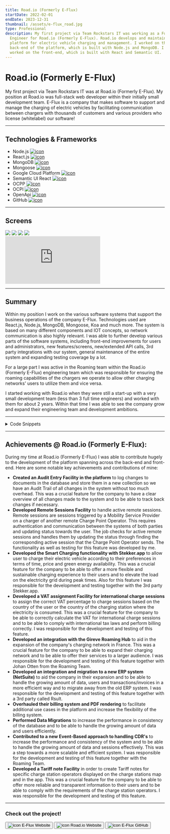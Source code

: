 ```yaml
---
title: Road.io (Formerly E-Flux)
startDate: 2022-02-01
endDate: 2023-12-31
thumbnail: /assets/e-flux_road.jpg
type: Professional
description: My first project via Team Rockstars IT was working as a Full-Stack
  Engineer for Road.io (Formerly E-Flux). Road.io develops and maintains a
  platform for electric vehicle charging and management. I worked on the
  back-end of the platform, which is built with Node.js and MongoDB. I also
  worked on the front-end, which is built with React and Semantic UI.
---
```

# Road.io (Formerly E-Flux)

My first project via Team Rockstars IT was at Road.io (Formerly E-Flux). My position at Road.io was full-stack web developer within their initially small development team. E-Flux is a company that makes software to support and manage the charging of electric vehicles by facilitating communication between chargers with thousands of customers and various providers who license (whitelabel) our software!

- - -

## Technologies & Frameworks

<ul class="icon-list">
<li>Node.js <a href="https://nodejs.org/en"><img src="/assets/nodejs.png" alt="icon"></a></li>
<li>React.js <a href="https://react.dev/"><img src="/assets/react.png" alt="icon"></a></li>
<li>MongoDB <a href="https://www.mongodb.com/"><img src="/assets/mongodb.png" alt="icon"></a></li>
<li>Mongoose <a href="https://mongoosejs.com/"><img src="/assets/mongoose.png" alt="icon"></a></li>
<li>Google Cloud Platform <a href="https://cloud.google.com/"><img src="/assets/google-cloud-platform.png" alt="icon"></a></li>
<li>Semantic UI React <a href="https://react.semantic-ui.com/"><img src="/assets/semantic-ui-react.png" alt="icon"></a></li>
<li>OCPP <a href="https://openchargealliance.org/"><img src="/assets/ocpp.png" alt="icon"></a></li>
<li>OCPI <a href="https://evroaming.org/"><img src="/assets/ocpi.png" alt="icon"></a></li>
<li>OpenApi <a href="https://www.openapis.org/"><img src="/assets/openapi.png" alt="icon"></a></li>
<li>GitHub <a href="https://github.com/"><img src="/assets/github.png" alt="icon"></a></li>
</ul>

- - -

## Screens

<div class="images-grid">
<img src="/assets/dashboard.e-flux.io_.png" />
<img src="/assets/dashboard.e-flux.io_-1-.png" />
<img src="/assets/schermafbeelding-2024-01-25-163305.png" />
<img src="/assets/dsc00700.jpg" />
</div>

<div class="video-container"><iframe class="youtube-embed" src="https://www.youtube.com/embed/WZ2oaUdtNgc" frameBorder="0" allow="accelerometer; autoplay; clipboard-write; encrypted-media; gyroscope; picture-in-picture" allowFullScreen> </iframe></div>

- - -

## Summary

Within my position I work on the various software systems that support the business operations of the company E-Flux. Technologies used are React.js, Node.js, MongoDB, Mongoose, Koa and much more. The system is based on many different components and IOT concepts, so network communication is also highly relevant. I was able to further develop various parts of the software systems, including front-end improvements for users and administrators, new features/screens, new/extended API calls, 3rd party integrations with our system, general maintenance of the entire system and expanding testing coverage by a lot.

For a large part I was active in the Roaming team within the Road.io (Formerly E-Flux) engineering team which was responsible for ensuring the roaming capabilities of the chargers we operate to allow other charging networks' users to utilize them and vice versa.

I started working with Road.io when they were still a start-up with a very small development team (less than 3 full time engineers) and worked with them for about 2 years. Within that time I was able to see the company grow and expand their engineering team and development ambitions.

- - -

<details >
<summary>Code Snippets</summary>
<div>

The following are some code snippets of components of the software product I've worked on and am proud of. The snippets demonstrate clean, concise and powerful code. *(Code has been compacted in some cases).*

***CDR Service***\
This piece of code belongs to the CDR service of the back-end system of Road.io. A CDR is a Charge Detail Record and stores the details of a single session on an electric charger. The CDR service is responsible for certain actions involving CDRS such as creating, updating the price, marking as Accepted, Rejected etc. The file is written in typescript and a Event Driven Architecture was used to build this part of the system.

```typescript
interface CdrCreateArgs {
  cdrId: string;
  externalCdrId: string;
  source: CDRSource;
  contractId: string;
  startTime: Date;
  endTime: Date;
  evseId: string;
  powerType: PowerType;
  connectorId: number;
  cost: {
    currency: string;
    totalCost: string;
    totalEnergyCost?: string;
    totalFixedCost?: string;
    totalParkingCost?: string;
    totalReservationCost?: string;
  };
  chargingPeriods: [{ startTime: Date; dimension: { type: ChargingPeriod_Dimension_DimensionType; value: number } }];
  status?: CdrStatus;
}

interface CdrSearchArgs {
  cdrId?: string;
  externalCdrId?: string;
  source?: string;
  contractId?: string;
  evseId?: string;
  cost?: object;
  status?: CdrStatus;
  sort: {
    field: string;
    order: 'asc' | 'desc';
  };
  skip: number;
  limit: number;
  ids?: string[];
  id?: string;
  searchPhrase?: string;
  endTime?: object;
}

export class CdrStatusChangeException extends InputValidationException {
  constructor(statusFrom: CdrStatus, statusTo: CdrStatus) {
    super(
      `Cannot update CDR status from ${capitalize(statusFrom)} to ${capitalize(statusTo)}`,
      'CDR_STATUS_CHANGE_EXCEPTION'
    );
  }
}

export class CdrPricingEventException extends InputValidationException {
  constructor() {
    super('Cannot update price of a already billed CDR', 'CDR_PRICING_EVENT_EXCEPTION');
  }
}

export class CdrAlreadyExistsException extends MultipleIdenticalResourcesFoundException {
  constructor(cdrId: string) {
    super(`CDR with cdrId ${cdrId} already exists`);
  }
}

export async function emitNatsEvent(subject: string, message: AnyMessage) {
  try {
    const natsClient = container.resolve(NATSClient);
    await natsClient.publish(subject, Message.fromEvent(message));
  } catch (e) {
    logger.error(`Error while publishing CDRCostChangedEvent: ${e.message}`);
    throw new Error(`Failed to publish CDRCostChangedEvent event: ${e.message}`);
  }
}

@singleton()
export class CdrService {
  constructor(private readonly cdrRepository: CdrRepository) {}

  async getCdr(cdrId: string): Promise<Cdr> {
    const cdr = await this.cdrRepository.load(cdrId);
    if (!cdr) throw new EntityNotFoundError('CDR', cdrId);
    return this.mapToDomainModel(cdr);
  }

  async getCdrByCdrId(cdrId: string): Promise<Cdr> {
    const cdr = await this.cdrRepository.findOne({ cdrId });
    if (!cdr) throw new EntityNotFoundError('CDR', cdrId);
    return this.mapToDomainModel(cdr);
  }

  async create(cdr: CdrCreateArgs): Promise<Cdr> {
    const existingCdr = await this.cdrRepository.findOne({ cdrId: cdr.cdrId });

    if (existingCdr) {
      throw new CdrAlreadyExistsException(cdr.cdrId);
    }

    return this.mapToDomainModel(await this.cdrRepository.create(cdr));
  }

  async updatePrice(cdrId: string, totalCost: string): Promise<Cdr> {
    const currentCdr = await this.cdrRepository.load(cdrId);
    if (currentCdr.status === CdrStatus.BILLED) {
      throw new CdrPricingEventException();
    }
    currentCdr.cost.totalCost = totalCost;
    await this.cdrRepository.update(currentCdr);
    return this.mapToDomainModel(currentCdr);
  }

  async updateStatus(cdrId: string, status: CdrStatus): Promise<Cdr> {
    const currentCdr = await this.cdrRepository.load(cdrId);

    switch (currentCdr.status) {
      case status:
        return this.mapToDomainModel(currentCdr); // No change
      case CdrStatus.PENDING:
        if (status !== CdrStatus.ACCEPTED && status !== CdrStatus.REJECTED) {
          throw new CdrStatusChangeException(currentCdr.status, status); // Pending can only be changed to accepted or rejected
        }
        break;
      case CdrStatus.ACCEPTED:
        if (status !== CdrStatus.BILLED) throw new CdrStatusChangeException(currentCdr.status, status); // Accepted can only be changed to billed
        break;
      case CdrStatus.REJECTED:
      case CdrStatus.BILLED:
        throw new CdrStatusChangeException(currentCdr.status, status); // Cannot change status of a billed or rejected cdr
    }

    currentCdr.status = status;
    await this.cdrRepository.update(currentCdr);

    switch (status) {
      case CdrStatus.ACCEPTED:
        await emitNatsEvent(subjects.cdrStatusAccepted, new CDRAcceptedEvent({ cdrId: currentCdr.cdrId }));
        // TODO: Create CDR document in sessions collection (new state of the CDR is BILLED)
        break;
      case CdrStatus.REJECTED:
        await emitNatsEvent(
          subjects.cdrStatusRejected,
          new CDRRejectedEvent({ cdrId: currentCdr.cdrId, reason: CDRRejectionReason.CDR_REJECTION_REASON_UNSPECIFIED })
        );
        break;
    }

    return this.mapToDomainModel(currentCdr);
  }

  async update(cdrId: string, updatedCdr: Partial<Cdr>): Promise<Cdr> {
    const currentCdr = await this.cdrRepository.load(cdrId);
    Object.assign(currentCdr, updatedCdr);
    await this.cdrRepository.update(currentCdr);
    return this.mapToDomainModel(currentCdr);
  }

  async delete(cdrId: string): Promise<void> {
    return await this.cdrRepository.softDelete(cdrId);
  }

  async search(search: CdrSearchArgs): Promise<[Cdr[], number]> {
    const query: any = {};
    if (search.ids?.length) {
      query._id = { $in: search.ids };
    }

    ['id', 'cdrId', 'externalCdrId', 'source', 'contractId', 'evseId', 'cost', 'status', 'endTime']
      .filter((field) => search[field])
      .forEach((field) => (query[field] = search[field])); // Add search criteria to query

    if (search.searchPhrase) {
      const searchFields = ['cdrId', 'externalCdrId', 'contractId', 'evseId', 'source', 'status', 'location.name'];
      query.$or = searchFields.map((field) => ({
        [field]: { $regex: escapeRegExp(search.searchPhrase), $options: 'i' },
      }));
    }

    const cdrs: MongooseCdr[] = await this.cdrRepository.paginatedFind(query, {
      skip: search.skip,
      limit: search.limit,
      sortKey: search.sort.field,
      sortOrder: search.sort.order,
    });
    const numDocuments = await this.cdrRepository.count(query);

    return [cdrs.map((cdr) => this.mapToDomainModel(cdr)), numDocuments];
  }

  protected mapToDomainModel(document: MongooseCdr): Cdr {
    return {
      id: document._id,
      tokenId: document.tokenId,
      accountId: document.accountId,
      location: document.location,
      cdrId: document.cdrId,
      externalCdrId: document.externalCdrId,
      providerId: document.providerId,
      source: document.source,
      contractId: document.contractId,
      startTime: document.startTime,
      endTime: document.endTime,
      evseId: document.evseId,
      powerType: document.powerType,
      connectorId: document.connectorId,
      cost: document.cost,
      chargingPeriods: document.chargingPeriods,
      status: document.status,
      totalKwh: document.totalKwh,
    };
  }
}
```

**Audit-Entry Mongoose Schema**\
This code snippet showcases the Mongoose Schema for the Audit-Entry Model. Audit-Entries are responsible for logging changes to whatever other model in the database and store them in a new collection so we have an Audit Trail of all changes in the system without too much overhead.

```javascript
const schema = new mongoose.Schema(
  {
    requestUrl: { type: String, required: true },
    requestMethod: { type: String, required: true },
    routePrefix: { type: String },
    routeNormalizedPath: { type: String },
    activity: { type: String, required: true },
    objectBefore: { type: 'Mixed' },
    objectAfter: { type: 'Mixed' },
    objectId: { type: String },
    objectType: { type: String },
    type: { type: String },
    deletedAt: { type: Date },
    user: {
      type: ObjectId,
      ref: 'User',
      required: [() => this.credential === null, 'User is required if Credential is not set'],
    },
    credential: {
      type: ObjectId,
      ref: 'Credential',
      required: [() => this.user === null, 'Credential is required if User is not set'],
    },
    account: { type: ObjectId, ref: 'Account' },
    provider: { type: ObjectId, ref: 'Provider' },
    deleted: { type: 'Boolean', default: false },
  },
  {
    timestamps: true,
  }
);

schema.statics.getContextFields = function (ctx) {
  return {
    ...(ctx.state.authUser?.id ? { user: ctx.state.authUser?.id } : {}),
    ...(ctx.state.authUser?.accountId ? { account: ctx.state.authUser?.accountId } : {}),
    ...(ctx.state.authCredential?.id ? { credential: ctx.state.authCredential?.id } : {}),
    provider: ctx.state.provider?.id || ctx.state.authUser?.providerId,
    requestMethod: ctx.request.method,
    requestUrl: ctx.request.url,
    routeNormalizedPath: ctx.routerPath,
    routePrefix: ctx.router.opts.prefix,
  };
};

schema.statics.getObjectFields = function getObjectFields(object, fields = []) {
  const isMongooseDoc = object instanceof mongoose.Model;
  if (!isMongooseDoc) throw Error('AuditEntry.getObjectFields only works with mongoose documents');

  const objectFields = {
    objectId: object.id,
    objectType: object.constructor.modelName,
  };

  if (fields.length) {
    const { original, pathsModified, isNew } = object.$locals;
    const filteredPaths = isNew
      ? fields
      : intersection(pathsModified, fields).filter((field) => {
          if (!object.get(field)?.equals) return true;
          return !object.get(field).equals(get(original, field));
        });

    if (isNew) {
      objectFields.objectAfter = pick(object.toObject({ depopulate: true }), filteredPaths);
    } else {
      const after = pick(object.toObject({ depopulate: true }), filteredPaths);
      if (!isEmpty(after)) {
        const before = pick(original, filteredPaths);
        objectFields.objectAfter = after;
        objectFields.objectBefore = before;
      }
    }
  }

  return objectFields;
};

schema.statics.append = function (activity, ctx, { object, fields, type = 'audit trail', ...options }) {
  const fromContext = this.getContextFields(ctx);

  if (object) {
    options.objectType = object.constructor.modelName;
    const objectFields = this.getObjectFields(object, fields || this.getSchemaFields(object.constructor));
    Object.assign(options, objectFields, options);
  }

  if (isEmpty(options.objectAfter) && options.objectAfter !== undefined) {
    return; // don't append to the log if nothing changed
  }

  const user = options?.user || fromContext?.user;
  const credential = options?.credential || fromContext?.credential;

  return this.create({
    ...fromContext,
    activity,
    objectId: object?.id || options.objectId,
    objectType: options.objectType,
    objectBefore: options.objectBefore,
    objectAfter: options.objectAfter,
    type,
    user,
    credential,
    account: options?.account || fromContext?.account,
    provider: options?.provider || fromContext?.provider,
  });
};

schema.statics.getSchemaFields = function (model, excludeFields = []) {
  const excludedFields = ['_id', '__v', 'createdAt', 'deleted', ...excludeFields];
  return Object.keys(model.schema.obj).filter((field) => !excludedFields.includes(field));
};
```

To create an Audit Entry for a change to a document (E.g. a BillingPlan) the following piece of code can be used:

```javascript
    await this.auditEntryRepository.append('updated billingPlan', ctx, { object: currentBillingPlan });
```

Note that the developer experience of adding a new Audit Trail Entry is very simple and all complex logic is obfuscated in the Audit Entry Model.\
\
**Remote Sessions Status Handler**\
This file is triggered through a CRON job every minute to handle active remote sessions. Remote sessions are sessions triggered by a Mobility Service Provider on a changer of another remote Charge Point Operator. This requires authentication and communication between the systems of both parties and updating status towards the user. The job checks for remote sessions that are not Cancelled, Completed or Errored and handles them by updating the status through attempting to find the corresponding active session that the Charge Point Operator should've sent, otherwise it tries to find the corresponding Charge Detail Record indicating the charge session is done and updates the Remote Session accordingly.

```typescript
const maximumAgeForInactiveMinutes = config.get('MINIMUM_PAYMENT_AGE_FOR_INACTIVE_MINUTES', 'number') || 10;
export const maximumAgeForInactive = maximumAgeForInactiveMinutes * 60 * 1000;

const maximumAgeForActiveMinutes = config.get('MINIMUM_PAYMENT_AGE_FOR_ACTIVE_MINUTES', 'number') || 4320;
export const maximumAgeForActive = maximumAgeForActiveMinutes * 60 * 1000;

const stopSessionBackoffMinutes = config.get('REMOTE_SESSION_STOP_BACKOFF_MINUTES', 'number') || 5;
const stopSessionBackoff = stopSessionBackoffMinutes * 60 * 1000;

@singleton()
export class MspRemoteSessionStatusManager {
  constructor(
    private readonly remoteSessionService: MspRemoteSessionService,
    private readonly remoteSessionRepository: MspRemoteSessionRepository,
    private readonly mspSessionRepository: MspSessionRepository,
    private readonly activeSessionRepository: ActiveSessionRepository,
    private readonly paymentRepository: PaymentRepository,
    private readonly tokenRepository: TokenRepository
  ) {}

  async handleRemoteSessions() {
    const remoteSessions = this.remoteSessionRepository.findStream({
      status: { $nin: [RemoteSessionStatus.COMPLETED, RemoteSessionStatus.CANCELLED, RemoteSessionStatus.ERROR] },
    });

    for await (const remoteSession of remoteSessions) {
      logger.info(`Handling remote session ${remoteSession.id} with status ${remoteSession.status}`);
      try {
        await this.handleOngoingRemoteSessionStatus(remoteSession);
        await this.handleInactiveRemoteSession(remoteSession);
        await this.handleOldActiveRemoteSession(remoteSession);
      } catch (error) {
        await this.remoteSessionService.setError(remoteSession, error);
      }
    }
  }

  async handleOngoingRemoteSessionStatus(remoteSession: MspRemoteSession) {
    switch (remoteSession.status) {
      case RemoteSessionStatus.STARTING:
        await this.attemptToFindAndAttachActiveSession(remoteSession);
        break;
      case RemoteSessionStatus.ERROR: // We have a case when remote session can be marked as ERROR, but we still can receive CDR for it. (critical for PSP payments)
      case RemoteSessionStatus.STOPPING:
        if (!(await this.attemptToCompleteAsExcludedCPOSession(remoteSession))) {
          await this.attemptToFindAndAttachCDR(remoteSession);
        }
        break;
      case RemoteSessionStatus.ACTIVE:
        await this.handleActiveRemoteSession(remoteSession);
        break;
    }
  }

  private async handleActiveRemoteSession(remoteSession: MspRemoteSession) {
    if (remoteSession.activeSessionId) {
      const activeSession = await this.activeSessionRepository.findById(remoteSession.activeSessionId);
      if (activeSession.status === ActiveSessionStatus.COMPLETED) {
        await this.attemptToFindAndAttachCDR(remoteSession);
      }
      if (remoteSession.paymentId && remoteSession.transactionId) {
        await this.handlePaymentPreAuthLimit(activeSession, remoteSession);
      }
    }
    if (remoteSession.mspSessionId) {
      const cdr = await this.mspSessionRepository.findById(remoteSession.mspSessionId);
      await this.handleCDRFound(cdr, remoteSession);
    }
  }

  private async attemptToFindAndAttachActiveSession(remoteSession: MspRemoteSession) {
    const activeSession = await this.findActiveSession(remoteSession);
    if (activeSession) {
      await this.handleActiveSessionFound(activeSession, remoteSession);
    }
  }

  private async attemptToFindAndAttachCDR(remoteSession: MspRemoteSession) {
    const cdr = await this.findCDR(remoteSession);
    if (cdr) {
      await this.handleCDRFound(cdr, remoteSession);
    }
  }

  private async handleCDRFound(cdr: MongooseSession, remoteSession: MspRemoteSession) {
    return this.remoteSessionService.completeSession(cdr, remoteSession);
  }

  private async handleActiveSessionFound(activeSession: ActiveSession, remoteSession: MspRemoteSession) {
    if (([RemoteSessionStatus.STARTING, RemoteSessionStatus.PENDING] as string[]).includes(remoteSession.status)) {
      await this.remoteSessionService.setSessionActive(remoteSession, activeSession);
      return;
    }

    if (([RemoteSessionStatus.ACTIVE, RemoteSessionStatus.STOPPING] as string[]).includes(remoteSession.status)) {
      if (remoteSession.createdAt < new Date(Date.now() - maximumAgeForActive)) {
        await this.remoteSessionService.setError(
          remoteSession,
          new Error('Remote session is older than 3 days, but no Active Session or CDR was found.')
        );
      }
      return;
    }
  }

  private async preauthLimitReached(activeSession: ActiveSession, remoteSession: MspRemoteSession): Promise<boolean> {
    if (!activeSession.currentTotal) return false; // no total to compare to - likely haven't received any meter values yet

    const payment = await this.paymentRepository.findById(remoteSession.paymentId);
    const vatPercentage = activeSession.vatInfo?.['vatPercentage'];

    let sessionTotal = activeSession.currentTotal;
    if (vatPercentage) {
      sessionTotal = sessionTotal * (vatPercentage / 100 + 1); // apply VAT if we can
    }

    return (
      payment.status === PaymentStatus.PREAUTH_ACCEPTED && // ensure the payment is in the correct state
      payment.preauthAmount > 0 && // ensure we have a valid preauth amount
      sessionTotal > payment.preauthAmount * 0.95 // within 5% of preauth limit
    );
  }

  private async findCDR(remoteSession: RemoteSession) {
    const { activeSessionId, infraProviderId, transactionId: externalId } = remoteSession;
    const activeSession = await this.activeSessionRepository.findById(activeSessionId);
    const tokenContractId = activeSession?.rawRecord?.auth_id;

    const cdr = await this.mspSessionRepository.findOne(
      {
        externalId,
        infraProviderId,
        remoteSessionId: { $exists: false },
        deleted: false,
        providerContext: 'msp',
        invoiceId: { $exists: false },
        ...(tokenContractId && { tokenContractId }),
      },
      undefined,
      { sort: { createdAt: -1 } }
    );
    return cdr || null;
  }

  private async findActiveSession(remoteSession: MspRemoteSession) {
    const token = await this.tokenRepository.findById(remoteSession.tokenId);
    const activeSession = await this.activeSessionRepository.findOne(
      {
        infraProviderId: remoteSession.partyId,
        deleted: false,
        status: ActiveSessionStatus.ACTIVE,
        remoteSessionId: { $exists: false },
        tokenId: remoteSession.tokenId,
        userId: token.userId,
      },
      { sort: { createdAt: -1 } }
    );
    return activeSession || null;
  }

  async handleInactiveRemoteSession(remoteSession: MspRemoteSession) {
    if (remoteSession.statusChangedAt < new Date(Date.now() - maximumAgeForInactive)) {
      switch (remoteSession.status) {
        case RemoteSessionStatus.PENDING:
        case RemoteSessionStatus.STARTING: {
          await this.remoteSessionService.cancelSession(
            remoteSession,
            MspRemoteSessionCancelledReason.NO_ACTIVE_SESSION_RECEIVED
          );
          break;
        }
        case RemoteSessionStatus.STOPPING: {
          const errorMessage = `Session status has been in ${remoteSession.status} more than ${maximumAgeForInactiveMinutes} minutes, aborting`;
          await this.remoteSessionService.setError(remoteSession, new Error(errorMessage));
        }
      }
    }
  }

  async handleOldActiveRemoteSession(remoteSession: MspRemoteSession) {
    if (remoteSession.createdAt < new Date(Date.now() - maximumAgeForActive)) {
      switch (remoteSession.status) {
        case RemoteSessionStatus.ACTIVE:
        case RemoteSessionStatus.STOPPING: {
          const errorMessage = `Remote session is older than ${
            maximumAgeForActiveMinutes / 60 / 24
          } days, but no Active Session or CDR was found.`;
          await this.remoteSessionService.setError(remoteSession, new Error(errorMessage));
        }
      }
    }
  }

  private async handlePaymentPreAuthLimit(activeSession: ActiveSession, remoteSession: MspRemoteSession) {
    const preauthReached = await this.preauthLimitReached(activeSession, remoteSession);
    const shouldAttemptStop =
      !remoteSession.stopRequestedAt || remoteSession.stopRequestedAt < new Date(Date.now() - stopSessionBackoff);

    if (preauthReached && shouldAttemptStop) {
      await this.remoteSessionService.stopSession({ remoteSessionId: remoteSession.id, skipUserCheck: true });
    }
  }

  private async attemptToCompleteAsExcludedCPOSession(remoteSession: MspRemoteSession): Promise<boolean> {
    try {
      return this.remoteSessionService.checkAndCompleteExcludedSession(remoteSession);
    } catch (e) {
      logger.error(`Error in completing excluded remote sessions`);
      return false;
    }
  }
}
```

</div>
</details>

- - -

## Achievements @ Road.io (Formerly E-Flux):

During my time at Road.io (Formerly E-Flux) I was able to contribute hugely to the development of the platform spanning across the back-end and front-end. Here are some notable key achievements and contributions of mine:

* **Created an Audit Entry Facility in the platform** to log changes to documents in the database and store them in a new collection so we have an Audit Trail of all changes in the system without too much overhead. This was a crucial feature for the company to have a clear overview of all changes made to the system and to be able to track back changes if necessary.
* **Developed Remote Sessions Facility** to handle active remote sessions. Remote sessions are sessions triggered by a Mobility Service Provider on a charger of another remote Charge Point Operator. This requires authentication and communication between the systems of both parties and updating status towards the user. The job checks for active remote sessions and handles them by updating the status through finding the corresponding active session that the Charge Point Operator sends. The functionality as well as testing for this feature was developed by me.
* **Developed the Smart Charging functionality with Stekker.app** to allow user to charge their electric vehicle according to their preferences in terms of time, price and green energy availability. This was a crucial feature for the company to be able to offer a more flexible and sustainable charging experience to their users and to elevate the load on the electricity grid during peak times. Also for this feature I was responsible for the development and testing together with the 3rd party Stekker.app.
* **Developed a VAT assignment Facility for international charge sessions** to assign the correct VAT percentage to charge sessions based on the country of the user or the country of the charging station where the electricity is consumed. This was a crucial feature for the company to be able to correctly calculate the VAT for international charge sessions and to be able to comply with international tax laws and perform billing correctly. I was responsible for the development and testing of this feature.
* **Developed an integration with the Gireve Roaming Hub** to aid in the expansion of the company's charging network in France. This was a crucial feature for the company to be able to expand their charging network and to be able to offer their services to a larger audience. I was responsible for the development and testing of this feature together with Johan Otten from the Roaming Team. 
* **Developed an integration and migration to a new ERP system (NetSuite)** to aid the company in their expansion and to be able to handle the growing amount of data, users and transactions/invoices in a more efficient way and to migrate away from the old ERP system. I was responsible for the development and testing of this feature together with a 3rd party called Rsult.
* **Overhauled their billing system and PDF rendering** to facilitate additional use cases in the platform and increase the flexibility of the billing system.
* **Performed Data Migrations** to increase the performance in consistency of the database and to be able to handle the growing amount of data and users efficiently.
* **Contributed to a new Event-Based approach to handling CDR's** to increase the performance and consistency of the system and to be able to handle the growing amount of data and sessions effectively. This was a step towards a more scalable and efficient system. I was responsible for the development and testing of this feature together with the Roaming Team.
* **Developed a Tariff note Facility** in order to create Tariff notes for specific charge station operators displayed on the charge stations map and in the app. This was a crucial feature for the company to be able to offer more reliable and transparent information to their users and to be able to comply with the requirements of the charge station operators. I was responsible for the development and testing of this feature.

- - -

### Check out the project!

[<button>![icon](/assets/e-flux-logo-150x150.jpeg) E-Flux Website</button>](https://e-flux.io/)
[<button>![icon](/assets/this_is_road_logo.jpg) Road.io Website</button>](https://road.io/)
[<button>![icon](/assets/github.png) E-Flux GitHub</button>](https://github.com/e-flux-platform)

